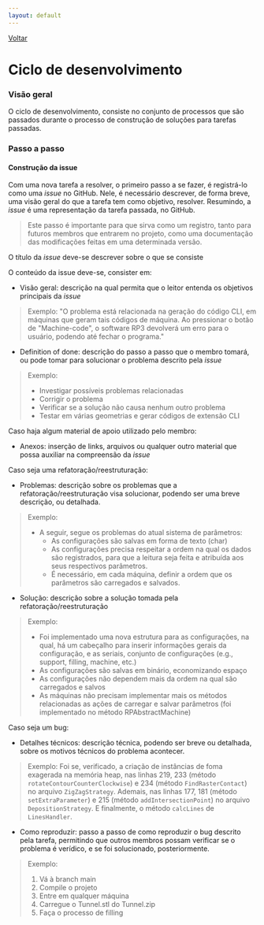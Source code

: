 ```yaml
---
layout: default
---
```


[Voltar](./index.md)

# Ciclo de desenvolvimento

### Visão geral
O ciclo de desenvolvimento, consiste no conjunto de processos que são passados durante o processo de construção de soluções para tarefas passadas.

### Passo a passo
#### Construção da issue
Com uma nova tarefa a resolver, o primeiro passo a se fazer, é registrá-lo como uma *issue* no GitHub. Nele, é necessário descrever, de forma breve, uma visão geral do que a tarefa tem como objetivo, resolver. Resumindo, a *issue* é uma representação da tarefa passada, no GitHub.

> Este passo é importante para que sirva como um registro, tanto para futuros membros que entrarem no projeto, como uma documentação das modificações feitas em uma determinada versão.

O título da *issue* deve-se descrever sobre o que se consiste

O conteúdo da issue deve-se, consister em:
- Visão geral: descrição na qual permita que o leitor entenda os objetivos principais da *issue*
> Exemplo:
> "O problema está relacionada na geração do código CLI, em máquinas que geram tais códigos de máquina. Ao pressionar o botão de "Machine-code", o software RP3 devolverá um erro para o usuário, podendo até fechar o programa."

- Definition of done: descrição do passo a passo que o membro tomará, ou pode tomar para solucionar o problema descrito pela *issue*
> Exemplo:
> - Investigar possíveis problemas relacionadas
> - Corrigir o problema
> - Verificar se a solução não causa nenhum outro problema
> - Testar em várias geometrias e gerar códigos de extensão CLI

Caso haja algum material de apoio utilizado pelo membro:
- Anexos: inserção de links, arquivos ou qualquer outro material que possa auxiliar na compreensão da *issue*

Caso seja uma refatoração/reestruturação:
- Problemas: descrição sobre os problemas que a refatoração/reestruturação visa solucionar, podendo ser uma breve descrição, ou detalhada.
> Exemplo:
> - A seguir, segue os problemas do atual sistema de parâmetros:
>   - As configurações são salvas em forma de texto (char)
>   - As configurações precisa respeitar a ordem na qual os dados são registrados, para que a leitura seja feita e atribuída aos seus respectivos parâmetros.
>   - É necessário, em cada máquina, definir a ordem que os parâmetros são carregados e salvados.

- Solução: descrição sobre a solução tomada pela refatoração/reestruturação
> Exemplo:
> - Foi implementado uma nova estrutura para as configurações, na qual, há um cabeçalho para inserir informações gerais da configuração, e as seriais, conjunto de configurações (e.g., support, filling, machine, etc.)
> - As configurações são salvas em binário, economizando espaço
> - As configurações não dependem mais da ordem na qual são carregados e salvos
> - As máquinas não precisam implementar mais os métodos relacionadas as ações de carregar e salvar parâmetros (foi implementado no método RPAbstractMachine)


Caso seja um bug:
- Detalhes técnicos: descrição técnica, podendo ser breve ou detalhada, sobre os motivos técnicos do problema acontecer.
> Exemplo:
> Foi se, verificado, a criação de instâncias de foma exagerada na memória heap, nas linhas 219, 233 (método `rotateContourCounterClockwise`) e 234 (método `FindRasterContact`) no arquivo `ZigZagStrategy`. Ademais, nas linhas 177, 181 (método `setExtraParameter`) e 215 (método `addIntersectionPoint`) no arquivo `DepositionStrategy`. E finalmente, o método `calcLines` de `LinesHandler`.

- Como reproduzir: passo a passo de como reproduzir o bug descrito pela tarefa, permitindo que outros membros possam verificar se o problema é verídico, e se foi solucionado, posteriormente.
> Exemplo:
> 1. Vá à branch main
> 2. Compile o projeto
> 3. Entre em qualquer máquina
> 4. Carregue o Tunnel.stl do Tunnel.zip
> 5. Faça o processo de filling
